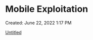 # Mobile Exploitation

Created: June 22, 2022 1:17 PM

[Untitled](Mobile%20Exploitation%20af6d2fb583dc4350b638bbe2bce7cf93/Untitled%20Database%20f5e5954034094c3d8737273dd3fdb7fd.csv)